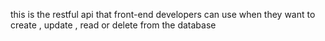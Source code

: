 this is the restful api that front-end developers can use when they want to create , update , read or delete from the database 
